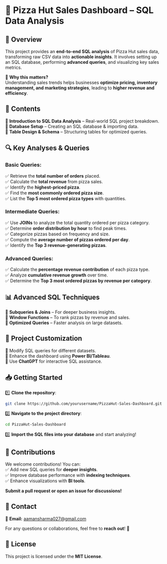 # 🍕 Pizza Hut Sales Dashboard – SQL Data Analysis  

## 📌 Overview  
This project provides an **end-to-end SQL analysis** of Pizza Hut sales data, transforming raw CSV data into **actionable insights**. It involves setting up an SQL database, performing **advanced queries**, and visualizing key sales metrics.  

🔹 **Why this matters?**  
Understanding sales trends helps businesses **optimize pricing, inventory management, and marketing strategies**, leading to **higher revenue and efficiency**.  



## 📂 Contents  
📌 **Introduction to SQL Data Analysis** – Real-world SQL project breakdown.  
📌 **Database Setup** – Creating an SQL database & importing data.  
📌 **Table Design & Schema** – Structuring tables for optimized queries.  



## 🔍 Key Analyses & Queries  

### **Basic Queries:**  
✅ Retrieve the **total number of orders** placed.  
✅ Calculate the **total revenue** from pizza sales.  
✅ Identify the **highest-priced pizza**.  
✅ Find the **most commonly ordered pizza size**.  
✅ List the **Top 5 most ordered pizza types** with quantities.  

### **Intermediate Queries:**  
✅ Use **JOINs** to analyze the total quantity ordered per pizza category.  
✅ Determine **order distribution by hour** to find peak times.  
✅ Categorize pizzas based on frequency and size.  
✅ Compute the **average number of pizzas ordered per day**.  
✅ Identify the **Top 3 revenue-generating pizzas**.  

### **Advanced Queries:**  
✅ Calculate the **percentage revenue contribution** of each pizza type.  
✅ Analyze **cumulative revenue growth** over time.  
✅ Determine the **Top 3 most ordered pizzas by revenue per category**.  



## 📊 Advanced SQL Techniques  
🚀 **Subqueries & Joins** – For deeper business insights.  
🚀 **Window Functions** – To rank pizzas by revenue and sales.  
🚀 **Optimized Queries** – Faster analysis on large datasets.  



## 🔧 Project Customization  
🔹 Modify SQL queries for different datasets.  
🔹 Enhance the dashboard using **Power BI/Tableau**.  
🔹 Use **ChatGPT** for interactive SQL assistance.  



## 📥 Getting Started  

1️⃣ **Clone the repository**:  
   ```bash
   git clone https://github.com/yourusername/PizzaHut-Sales-Dashboard.git
   ```  

2️⃣ **Navigate to the project directory**:  
   ```bash
   cd PizzaHut-Sales-Dashboard
   ```  

3️⃣ **Import the SQL files into your database** and start analyzing!  



## 🤝 Contributions  
We welcome contributions! You can:  
✅ Add new SQL queries for **deeper insights**.  
✅ Improve database performance with **indexing techniques**.  
✅ Enhance visualizations with **BI tools**.  

**Submit a pull request or open an issue for discussions!**  



## 📧 Contact  
📩 **Email:** aamansharma027@gmail.com  

For any questions or collaborations, feel free to **reach out**! 🚀  



## 📜 License  
This project is licensed under the **MIT License**.  

